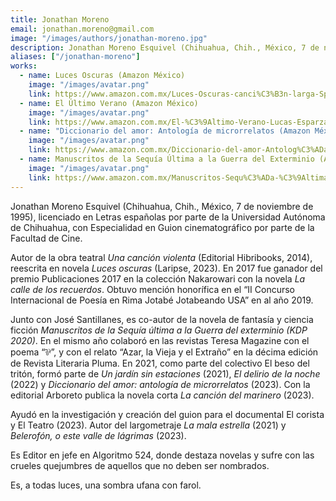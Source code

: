 ```yaml
---
title: Jonathan Moreno
email: jonathan.moreno@gmail.com
image: "/images/authors/jonathan-moreno.jpg"
description: Jonathan Moreno Esquivel (Chihuahua, Chih., México, 7 de noviembre de 1995), licenciado en Letras españolas por parte de la Universidad Autónoma de Chihuahua, con Especialidad en Guion cinematográfico por parte de la Facultad de Cine.
aliases: ["/jonathan-moreno"]
works:
  - name: Luces Oscuras (Amazon México)
    image: "/images/avatar.png"
    link: https://www.amazon.com.mx/Luces-Oscuras-canci%C3%B3n-larga-Spanish/dp/6078244647?refinements=p_27%3AJonathan%20Moreno%20Esquivel&text=Jonathan%20Moreno%20Esquivel&ufe=app_do%3Aamzn1.fos.de93fa6a-174c-4df7-be7c-5bc8e9c5a71b
  - name: El Último Verano (Amazon México)
    image: "/images/avatar.png"
    link: https://www.amazon.com.mx/El-%C3%9Altimo-Verano-Lucas-Esparza-ebook/dp/B0CTHQQ6FW?refinements=p_27%3AJonathan%20Moreno%20Esquivel&text=Jonathan%20Moreno%20Esquivel
  - name: "Diccionario del amor: Antología de microrrelatos (Amazon México)"
    image: "/images/avatar.png"
    link: https://www.amazon.com.mx/Diccionario-del-amor-Antolog%C3%ADa-microrrelatos-ebook/dp/B0CSKCL3YP?refinements=p_27%3AJonathan%20Moreno%20Esquivel&text=Jonathan%20Moreno%20Esquivel
  - name: Manuscritos de la Sequía Última a la Guerra del Exterminio (Amazon México)
    image: "/images/avatar.png"
    link: https://www.amazon.com.mx/Manuscritos-Sequ%C3%ADa-%C3%9Altima-Guerra-Exterminio/dp/B08KH3S64K?refinements=p_27%3AJonathan%20Moreno%20Esquivel&text=Jonathan%20Moreno%20Esquivel&ufe=app_do%3Aamzn1.fos.de93fa6a-174c-4df7-be7c-5bc8e9c5a71b
---
```


Jonathan Moreno Esquivel (Chihuahua, Chih., México, 7 de noviembre de 1995), licenciado en Letras españolas por parte de la Universidad Autónoma de Chihuahua, con Especialidad en Guion cinematográfico por parte de la Facultad de Cine.

Autor de la obra teatral *Una canción violenta* (Editorial Hibribooks, 2014), reescrita en novela *Luces oscuras* (Laripse, 2023). En 2017 fue ganador del premio Publicaciones 2017 en la colección Nakarowari con la novela *La calle de los recuerdos*. Obtuvo mención honorífica en el “II Concurso Internacional de Poesía en Rima Jotabé Jotabeando USA” en al año 2019.

Junto con José Santillanes, es co-autor de la novela de fantasía y ciencia ficción *Manuscritos de la Sequía última a la Guerra del exterminio (KDP 2020)*. En el mismo año colaboró en las revistas Teresa Magazine con el poema “⅌”, y con el relato “Azar, la Vieja y el Extraño” en la décima edición de Revista Literaria Pluma. En 2021, como parte del colectivo El beso del tritón, formó parte de *Un jardín sin estaciones* (2021), *El delirio de la noche* (2022) y *Diccionario del amor: antología de microrrelatos* (2023). Con la editorial Arboreto publica la novela corta *La canción del marinero* (2023).

Ayudó en la investigación y creación del guion para el documental El corista y El Teatro (2023). Autor del largometraje *La mala estrella* (2021) y *Belerofón, o este valle de lágrimas* (2023).

Es Editor en jefe en Algoritmo 524, donde destaza novelas y sufre con las crueles quejumbres de aquellos que no deben ser nombrados.

Es, a todas luces, una sombra ufana con farol.
